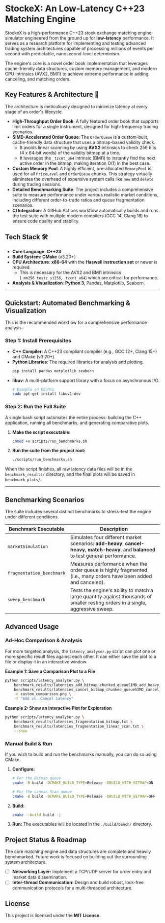 # StockeX: An Low-Latency C++23 Matching Engine

StockeX is a high-performance C++23 stock exchange matching engine simulator engineered from the ground up for **low-latency** performance. It serves as a research platform for implementing and testing advanced trading system architectures capable of processing millions of events per second with predictable, nanosecond-level determinism.

The engine's core is a novel order book implementation that leverages cache-friendly data structures, custom memory management, and modern CPU intrinsics (AVX2, BMI1) to achieve extreme performance in adding, canceling, and matching orders.

## Key Features & Architecture 🚀

The architecture is meticulously designed to minimize latency at every stage of an order's lifecycle.

* **High-Throughput Order Book**: A fully featured order book that supports limit orders for a single instrument, designed for high-frequency trading scenarios.
* **SIMD-Accelerated Order Queue**: The `OrderQueue` is a custom-built, cache-friendly data structure that uses a bitmap-based validity check.
    * It avoids linear scanning by using **AVX2** intrinsics to check 256 bits (4 x 64-bit words) of the validity bitmap at a time.
    * It leverages the `_tzcnt_u64` intrinsic (BMI1) to instantly find the next active order in the bitmap, making iteration O(1) in the best case.
* **Custom Memory Pool**: A highly efficient, pre-allocated `MemoryPool` is used for all `PriceLevel` and `OrderQueue` chunks. This strategy virtually eliminates the overhead of expensive system calls like `new` and `delete` during trading sessions.
* **Detailed Benchmarking Suite**: The project includes a comprehensive suite to measure performance under various realistic market conditions, including different order-to-trade ratios and queue fragmentation scenarios.
* **CI Integration**: A GitHub Actions workflow automatically builds and runs the test suite with multiple modern compilers (GCC 14, Clang 18) to ensure code quality and stability.

## Tech Stack 🛠️

* **Core Language**: **C++23**
* **Build System**: **CMake** (v3.20+)
* **CPU Architecture**: **x86-64** with the **Haswell instruction set** or newer is required.
    * This is necessary for the AVX2 and BMI1 intrinsics (`_mm256_testz_si256`, `_tzcnt_u64`) which are critical for performance.
* **Analysis & Visualization**: **Python 3**, Pandas, Matplotlib, Seaborn.

---

## Quickstart: Automated Benchmarking & Visualization

This is the recommended workflow for a comprehensive performance analysis.

### Step 1: Install Prerequisites

* **C++ Compiler**: A C++23 compliant compiler (e.g., GCC 12+, Clang 15+) and CMake (v3.20+).
* **Python Libraries**: The required libraries for analysis and plotting.
    ```bash
    pip install pandas matplotlib seaborn
    ```
* **libuv**: A multi-platform support library with a focus on asynchronous I/O.
    ```bash
    # Example on Ubuntu
    sudo apt-get install libuv1-dev
    ```

### Step 2: Run the Full Suite

A single bash script automates the entire process: building the C++ application, running all benchmarks, and generating comparative plots.

1.  **Make the script executable:**
    ```bash
    chmod +x scripts/run_benchmarks.sh
    ```
2.  **Run the suite from the project root:**
    ```bash
    ./scripts/run_benchmarks.sh
    ```

When the script finishes, all raw latency data files will be in the `benchmark_results/` directory, and the final plots will be saved in `benchmark_plots/`.

---

## Benchmarking Scenarios

The suite includes several distinct benchmarks to stress-test the engine under different conditions.

| Benchmark Executable      | Description                                                                                                                              |
| ------------------------- | ---------------------------------------------------------------------------------------------------------------------------------------- |
| `marketSimulation`        | Simulates four different market scenarios: **add-heavy**, **cancel-heavy**, **match-heavy**, and **balanced** to test general performance. |
| `fragmentation_benchmark` | Measures performance when the order queue is highly fragmented (i.e., many orders have been added and canceled).                         |
| `sweep_benchmark`         | Tests the engine's ability to match a large quantity against thousands of smaller resting orders in a single, aggressive sweep.          |

## Advanced Usage

### Ad-Hoc Comparison & Analysis

For more targeted analysis, the `latency_analyser.py` script can plot one or more specific result files against each other. It can either save the plot to a file or display it in an interactive window.

**Example 1: Save a Comparison Plot to a File**

```bash
python scripts/latency_analyser.py \
    benchmark_results/latencies_add_bitmap_chunked_queueSIMD_add_heavy_150.txt \
    benchmark_results/latencies_cancel_bitmap_chunked_queueSIMD_cancel_heavy_150.txt \
    -o custom_comparison.png \
    -t "Add vs. Cancel Latency"
```

**Example 2: Show an Interactive Plot for Exploration**
```bash
python scripts/latency_analyser.py \
    benchmark_results/latencies_fragmentation_bitmap.txt \
    benchmark_results/latencies_fragmentation_linear_scan.txt \
    --show
```

### Manual Build & Run

If you wish to build and run the benchmarks manually, you can do so using CMake.

1.  **Configure:**
    ```bash
    # For the Bitmap queue
    cmake -B build -DCMAKE_BUILD_TYPE=Release -DBUILD_WITH_BITMAP=ON
    
    # For the Linear Scan queue
    cmake -B build -DCMAKE_BUILD_TYPE=Release -DBUILD_WITH_BITMAP=OFF
    ```
2.  **Build:**
    ```bash
    cmake --build build -j
    ```
3.  **Run:** The executables will be located in the `./build/bench/` directory.

## Project Status & Roadmap

The core matching engine and data structures are complete and heavily benchmarked. Future work is focused on building out the surrounding system architecture.

* [ ] **Networking Layer:** Implement a TCP/UDP server for order entry and market data dissemination.
* [ ] **Inter-thread Communication:** Design and build robust, lock-free communication protocols for a multi-threaded architecture.

## License

This project is licensed under the **MIT License**.
